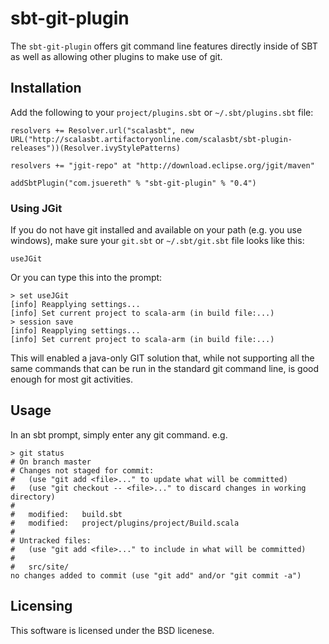 # sbt-git-plugin #

The `sbt-git-plugin` offers git command line features directly inside of SBT as well as allowing other plugins to make use of git.

## Installation ##

Add the following to your `project/plugins.sbt` or `~/.sbt/plugins.sbt` file:
    
    resolvers += Resolver.url("scalasbt", new URL("http://scalasbt.artifactoryonline.com/scalasbt/sbt-plugin-releases"))(Resolver.ivyStylePatterns)
    
    resolvers += "jgit-repo" at "http://download.eclipse.org/jgit/maven"
    
    addSbtPlugin("com.jsuereth" % "sbt-git-plugin" % "0.4")

### Using JGit ###

If you do not have git installed and available on your path (e.g. you use windows), make sure your `git.sbt` or `~/.sbt/git.sbt` file looks like this:
    
    useJGit

Or you can type this into the prompt:

    > set useJGit
    [info] Reapplying settings...
    [info] Set current project to scala-arm (in build file:...)
    > session save
    [info] Reapplying settings...
    [info] Set current project to scala-arm (in build file:...)

This will enabled a java-only GIT solution that, while not supporting all the same commands that can be run in the standard git command line, is good enough for most git activities.

## Usage ##

In an sbt prompt, simply enter any git command.  e.g.

    > git status
    # On branch master
    # Changes not staged for commit:
    #   (use "git add <file>..." to update what will be committed)
    #   (use "git checkout -- <file>..." to discard changes in working directory)
    #
    #	modified:   build.sbt
    #	modified:   project/plugins/project/Build.scala
    #
    # Untracked files:
    #   (use "git add <file>..." to include in what will be committed)
    #
    #	src/site/
    no changes added to commit (use "git add" and/or "git commit -a")


## Licensing ##

This software is licensed under the BSD licenese.
